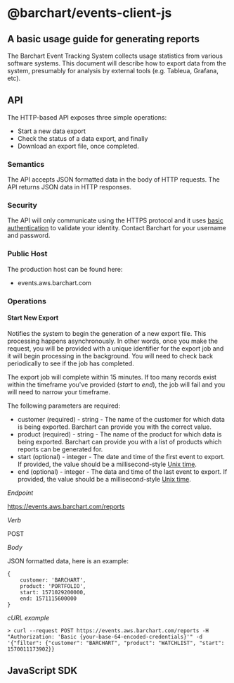 # @barchart/events-client-js
## A basic usage guide for generating reports

The Barchart Event Tracking System collects usage statistics from various software systems. This document will describe how to export data from the system, presumably for analysis by external tools (e.g. Tableua, Grafana, etc).

## API

The HTTP-based API exposes three simple operations:

* Start a new data export
* Check the status of a data export, and finally
* Download an export file, once completed.

### Semantics

The API accepts JSON formatted data in the body of HTTP requests. The API returns JSON data in HTTP responses.

### Security

The API will only communicate using the HTTPS protocol and it uses [basic authentication](https://en.wikipedia.org/wiki/Basic_access_authentication) to validate your identity. Contact Barchart for your username and password.

### Public Host

The production host can be found here:

* events.aws.barchart.com

### Operations

#### Start New Export

Notifies the system to begin the generation of a new export file. This processing happens asynchronously. In other words, once you make the request, you will be provided with a unique identifier for the export job and it will begin processing in the background. You will need to check back periodically to see if the job has completed.

The export job will complete within 15 minutes. If too many records exist within the timeframe you've provided (_start_ to _end_), the job will fail and you will need to narrow your timeframe.

The following parameters are required:

* customer (required) - string - The name of the customer for which data is being exported. Barchart can provide you with the correct value.
* product (required) - string - The name of the product for which data is being exported. Barchart can provide you with a list of products which reports can be generated for.
* start (optional) - integer - The date and time of the first event to export. If provided, the value should be a millisecond-style [Unix time](https://en.wikipedia.org/wiki/Unix_time).
* end (optional) - integer - The data and time of the last event to export. If provided, the value should be a millisecond-style [Unix time](https://en.wikipedia.org/wiki/Unix_time).

_Endpoint_

https://events.aws.barchart.com/reports

_Verb_

POST

_Body_

JSON formatted data, here is an example:

	{
		customer: 'BARCHART',
		product: 'PORTFOLIO',
		start: 1571029200000,
		end: 1571115600000
	}

_cURL example_

	> curl --request POST https://events.aws.barchart.com/reports -H "Authorization: 'Basic {your-base-64-encoded-credentials}'" -d '{"filter": {"customer": "BARCHART", "product": "WATCHLIST", "start": 1570011173902}}

## JavaScript SDK


